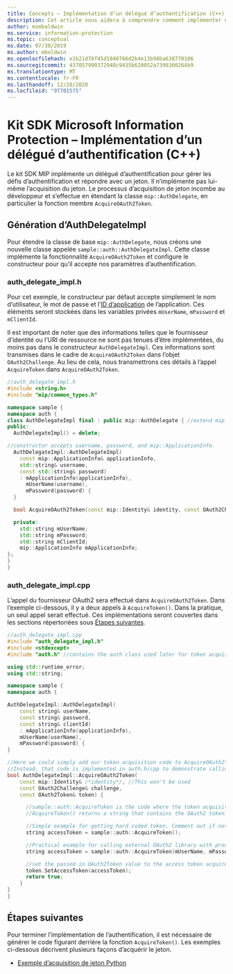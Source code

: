 ```yaml
---
title: Concepts – Implémentation d’un délégué d’authentification (C++)
description: Cet article vous aidera à comprendre comment implémenter un délégué d’authentification dans C++.
author: msmbaldwin
ms.service: information-protection
ms.topic: conceptual
ms.date: 07/30/2019
ms.author: mbaldwin
ms.openlocfilehash: e1b21d78f45d1040766d2b4e13b98ba638770106
ms.sourcegitcommit: 437057990372948c9435b620052a7398360264b9
ms.translationtype: MT
ms.contentlocale: fr-FR
ms.lasthandoff: 12/20/2020
ms.locfileid: "97701575"
---
```

# <a name="microsoft-information-protection-sdk---implementing-an-authentication-delegate-c"></a>Kit SDK Microsoft Information Protection – Implémentation d’un délégué d’authentification (C++)

Le kit SDK MIP implémente un délégué d’authentification pour gérer les défis d’authentification et répondre avec un jeton. Il n’implémente pas lui-même l’acquisition du jeton. Le processus d’acquisition de jeton incombe au développeur et s’effectue en étendant la classe `mip::AuthDelegate`, en particulier la fonction membre `AcquireOAuth2Token`.

## <a name="building-authdelegateimpl"></a>Génération d’AuthDelegateImpl

Pour étendre la classe de base `mip::AuthDelegate`, nous créons une nouvelle classe appelée `sample::auth::AuthDelegateImpl`. Cette classe implémente la fonctionnalité `AcquireOAuth2Token` et configure le constructeur pour qu’il accepte nos paramètres d’authentification.

### <a name="auth_delegate_implh"></a>auth_delegate_impl.h

Pour cet exemple, le constructeur par défaut accepte simplement le nom d’utilisateur, le mot de passe et l’[ID d’application](/azure/active-directory/develop/developer-glossary#application-id-client-id) de l’application. Ces éléments seront stockées dans les variables privées `mUserName`, `mPassword` et `mClientId`.

Il est important de noter que des informations telles que le fournisseur d’identité ou l’URI de ressource ne sont pas tenues d’être implémentées, du moins pas dans le constructeur `AuthDelegateImpl`. Ces informations sont transmises dans le cadre de `AcquireOAuth2Token` dans l’objet `OAuth2Challenge`. Au lieu de cela, nous transmettrons ces détails à l’appel `AcquireToken` dans `AcquireOAuth2Token`.

```cpp
//auth_delegate_impl.h
#include <string.h>
#include "mip/common_types.h"

namespace sample {
namespace auth {
class AuthDelegateImpl final : public mip::AuthDelegate { //extend mip::AuthDelegate base class
public:
  AuthDelegateImpl() = delete;

//constructor accepts username, password, and mip::ApplicationInfo.
  AuthDelegateImpl::AuthDelegateImpl(
    const mip::ApplicationInfo& applicationInfo,
    std::string& username,
    const std::string& password)
    : mApplicationInfo(applicationInfo),
      mUserName(username),
      mPassword(password) {
  }

  bool AcquireOAuth2Token(const mip::Identity& identity, const OAuth2Challenge& challenge, OAuth2Token& token) override;

  private:
    std::string mUserName;
    std::string mPassword;
    std::string mClientId;
    mip::ApplicationInfo mApplicationInfo;
};
}
}
```

### <a name="auth_delegate_implcpp"></a>auth_delegate_impl.cpp

L’appel du fournisseur OAuth2 sera effectué dans `AcquireOAuth2Token`. Dans l’exemple ci-dessous, il y a deux appels à `AcquireToken()`. Dans la pratique, un seul appel serait effectué. Ces implémentations seront couvertes dans les sections répertoriées sous [Étapes suivantes](#next-steps).

```cpp
//auth_delegate_impl.cpp
#include "auth_delegate_impl.h"
#include <stdexcept>
#include "auth.h" //contains the auth class used later for token acquisition

using std::runtime_error;
using std::string;

namespace sample {
namespace auth {

AuthDelegateImpl::AuthDelegateImpl(
    const string& userName,
    const string& password,
    const string& clientId)
    : mApplicationInfo(applicationInfo),
    mUserName(userName),
    mPassword(password) {
}

//Here we could simply add our token acquisition code to AcquireOAuth2Token
//Instead, that code is implemented in auth.h/cpp to demonstrate calling an external library
bool AuthDelegateImpl::AcquireOAuth2Token(
    const mip::Identity& /*identity*/, //This won't be used
    const OAuth2Challenge& challenge,
    const OAuth2Token& token) {

      //sample::auth::AcquireToken is the code where the token acquisition routine is implemented.
      //AcquireToken() returns a string that contains the OAuth2 token.

      //Simple example for getting hard coded token. Comment out if not used.
      string accessToken = sample::auth::AcquireToken();

      //Practical example for calling external OAuth2 library with provided authentication details.
      string accessToken = sample::auth::AcquireToken(mUserName, mPassword, mApplicationInfo.applicationId, challenge.GetAuthority(), challenge.GetResource());

      //set the passed in OAuth2Token value to the access token acquired by our provider
      token.SetAccessToken(accessToken);
      return true;
    }
}
}
```

## <a name="next-steps"></a>Étapes suivantes

Pour terminer l’implémentation de l’authentification, il est nécessaire de générer le code figurant derrière la fonction `AcquireToken()`. Les exemples ci-dessous décrivent plusieurs façons d’acquérir le jeton.

- [Exemple d’acquisition de jeton Python](concept-authentication-acquire-token-py.md)
